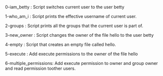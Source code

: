 0-iam_betty : Script switches current user to the user betty

1-who_am_i : Script prints the effective username of current user.

2-groups : Script prints all the groups that the current user is part of.

3-new_owner : Script changes the owner of the file hello to the user betty

4-empty : Script that creates an empty file called hello.

5-execute : Add execute permissions to the owner of the file hello

6-multiple_permissions: Add execute permission to owner and group owner and read permission toother users.


